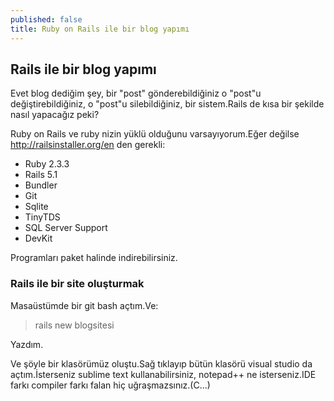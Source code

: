 ```yaml
---
published: false
title: Ruby on Rails ile bir blog yapımı
---
```

## Rails ile bir blog yapımı

Evet blog dediğim şey, bir "post" gönderebildiğiniz o "post"u değiştirebildiğiniz, o "post"u silebildiğiniz, bir sistem.Rails de kısa bir şekilde nasıl yapacağız peki?

Ruby on Rails ve ruby nizin yüklü olduğunu varsayıyorum.Eğer değilse http://railsinstaller.org/en den gerekli:
- Ruby 2.3.3
- Rails 5.1
- Bundler
- Git
- Sqlite
- TinyTDS
- SQL Server Support
- DevKit

Programları paket halinde indirebilirsiniz.

### Rails ile bir site oluşturmak

Masaüstümde bir git bash açtım.Ve:

> rails new blogsitesi

Yazdım.

Ve şöyle bir klasörümüz oluştu.Sağ tıklayıp bütün klasörü visual studio da açtım.İsterseniz sublime text kullanabilirsiniz, notepad++ ne isterseniz.IDE farkı compiler farkı falan hiç uğraşmazsınız.(C...) 


